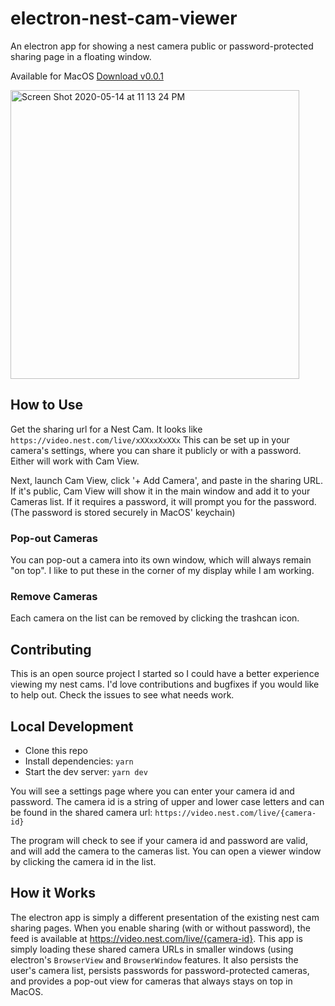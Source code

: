 # electron-nest-cam-viewer

An electron app for showing a nest camera public or password-protected sharing page in a floating window.

Available for MacOS [Download v0.0.1](https://github.com/chriswhong/electron-nest-cam-viewer/releases/download/v0.0.1/Cam.View-0.0.1.dmg)

<img width="462" alt="Screen Shot 2020-05-14 at 11 13 24 PM" src="https://user-images.githubusercontent.com/1833820/82008373-82814180-963a-11ea-9049-2e8a56a94e46.png">

## How to Use

Get the sharing url for a Nest Cam. It looks like `https://video.nest.com/live/xXXxxXxXXx` This can be set up in your camera's settings, where you can share it publicly or with a password.  Either will work with Cam View.

Next, launch Cam View, click '+ Add Camera', and paste in the sharing URL.  If it's public, Cam View will show it in the main window and add it to your Cameras list.  If it requires a password, it will prompt you for the password.  (The password is stored securely in MacOS' keychain)

### Pop-out Cameras

You can pop-out a camera into its own window, which will always remain "on top".  I like to put these in the corner of my display while I am working.

### Remove Cameras

Each camera on the list can be removed by clicking the trashcan icon.

## Contributing

This is an open source project I started so I could have a better experience viewing my nest cams.  I'd love contributions and bugfixes if you would like to help out.  Check the issues to see what needs work.

## Local Development

- Clone this repo
- Install dependencies: `yarn`
- Start the dev server: `yarn dev`

You will see a settings page where you can enter your camera id and password.  The camera id is a string of upper and lower case letters and can be found in the shared camera url: `https://video.nest.com/live/{camera-id}`

The program will check to see if your camera id and password are valid, and will add the camera to the cameras list.  You can open a viewer window by clicking the camera id in the list.

## How it Works

The electron app is simply a different presentation of the existing nest cam sharing pages.  When you enable sharing (with or without password), the feed is available at https://video.nest.com/live/{camera-id}.  This app is simply loading these shared camera URLs in smaller windows (using electron's `BrowserView` and `BrowserWindow` features.  It also persists the user's camera list, persists passwords for password-protected cameras,  and provides a pop-out view for cameras that always stays on top in MacOS.
